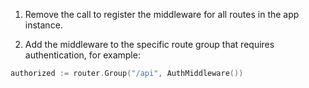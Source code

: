 1. Remove the call to register the middleware for all routes in the app instance.

2. Add the middleware to the specific route group that requires authentication, for example:

```go
authorized := router.Group("/api", AuthMiddleware())
```